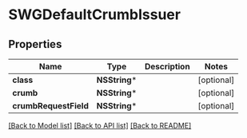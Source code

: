 # SWGDefaultCrumbIssuer

## Properties
Name | Type | Description | Notes
------------ | ------------- | ------------- | -------------
**class** | **NSString*** |  | [optional] 
**crumb** | **NSString*** |  | [optional] 
**crumbRequestField** | **NSString*** |  | [optional] 

[[Back to Model list]](../README.md#documentation-for-models) [[Back to API list]](../README.md#documentation-for-api-endpoints) [[Back to README]](../README.md)


